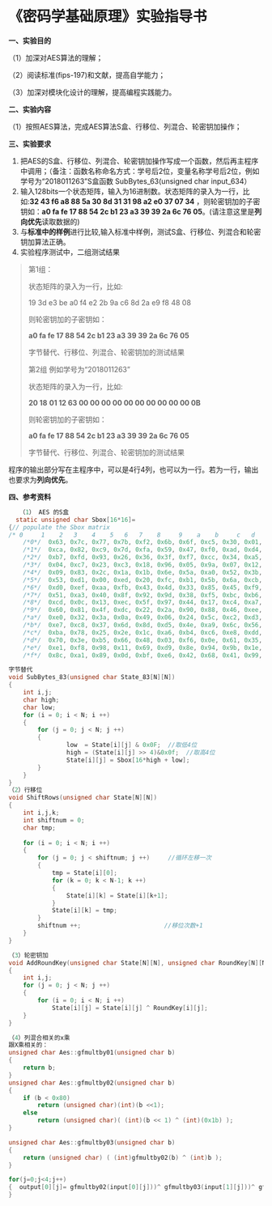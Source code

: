 # 《密码学基础原理》实验指导书

 **一、实验目的**

（1）加深对AES算法的理解；

（2）阅读标准(fips-197)和文献，提高自学能力；

（3）加深对模块化设计的理解，提高编程实践能力。

**二、实验内容**

（1）按照AES算法，完成AES算法S盒、行移位、列混合、轮密钥加操作；

**三、实验要求**

1. 把AES的S盒、行移位、列混合、轮密钥加操作写成一个函数，然后再主程序中调用；（备注：函数名称命名方式：学号后2位，变量名称学号后2位，例如学号为“2018011263”S盒函数 SubBytes_63(unsigned char  input_634）
2. 输入128bits一个状态矩阵，输入为16进制数。状态矩阵的录入为一行，比如:**32 43 f6 a8 88 5a 30 8d 31 31 98 a2 e0 37 07 34** ，则轮密钥加的子密钥如：**a0 fa fe 17 88 54 2c b1 23 a3 39 39 2a 6c 76 05**。(请注意这里是**列向优先**读取数据的)
3. 与**标准中的样例**进行比较,输入标准中样例，测试S盒、行移位、列混合和轮密钥加算法正确。
4. 实验程序测试中，二组测试结果

> 第1组：
>
> 状态矩阵的录入为一行，比如:
>
> 19 3d e3 be a0 f4  e2 2b 9a c6 8d 2a e9 f8 48 08
>
> 则轮密钥加的子密钥如：
>
> **a0 fa fe 17 88 54 2c b1 23 a3 39 39 2a 6c 76 05**
>
> 字节替代、行移位、列混合、轮密钥加的测试结果
>
> 第2组 例如学号为“2018011263”
>
> 状态矩阵的录入为一行，比如:
>
> **20 18** **01 12 63 00 00 00 00 00 00 00 00 00 00 0B** 
>
> 则轮密钥加的子密钥如：
>
> **a0 fa fe 17 88 54 2c b1 23 a3 39 39 2a 6c 76 05**
>
> 字节替代、行移位、列混合、轮密钥加的测试结果

程序的输出部分写在主程序中，可以是4行4列，也可以为一行。若为一行，输出也要求为**列向优先**。

**四、参考资料**

```c
   （1） AES 的S盒
  static unsigned char Sbox[16*16]=
{// populate the Sbox matrix
/* 0     1    2   3    4    5   6   7    8     9    a    b     c   d     e     f */
	/*0*/  0x63, 0x7c, 0x77, 0x7b, 0xf2, 0x6b, 0x6f, 0xc5, 0x30, 0x01, 0x67, 0x2b, 0xfe, 0xd7, 0xab, 0x76,
	/*1*/  0xca, 0x82, 0xc9, 0x7d, 0xfa, 0x59, 0x47, 0xf0, 0xad, 0xd4, 0xa2, 0xaf, 0x9c, 0xa4, 0x72, 0xc0,
	/*2*/  0xb7, 0xfd, 0x93, 0x26, 0x36, 0x3f, 0xf7, 0xcc, 0x34, 0xa5, 0xe5, 0xf1, 0x71, 0xd8, 0x31, 0x15,
	/*3*/  0x04, 0xc7, 0x23, 0xc3, 0x18, 0x96, 0x05, 0x9a, 0x07, 0x12, 0x80, 0xe2, 0xeb, 0x27, 0xb2, 0x75,
	/*4*/  0x09, 0x83, 0x2c, 0x1a, 0x1b, 0x6e, 0x5a, 0xa0, 0x52, 0x3b, 0xd6, 0xb3, 0x29, 0xe3, 0x2f, 0x84,
	/*5*/  0x53, 0xd1, 0x00, 0xed, 0x20, 0xfc, 0xb1, 0x5b, 0x6a, 0xcb, 0xbe, 0x39, 0x4a, 0x4c, 0x58, 0xcf,
	/*6*/  0xd0, 0xef, 0xaa, 0xfb, 0x43, 0x4d, 0x33, 0x85, 0x45, 0xf9, 0x02, 0x7f, 0x50, 0x3c, 0x9f, 0xa8,
	/*7*/  0x51, 0xa3, 0x40, 0x8f, 0x92, 0x9d, 0x38, 0xf5, 0xbc, 0xb6, 0xda, 0x21, 0x10, 0xff, 0xf3, 0xd2,
	/*8*/  0xcd, 0x0c, 0x13, 0xec, 0x5f, 0x97, 0x44, 0x17, 0xc4, 0xa7, 0x7e, 0x3d, 0x64, 0x5d, 0x19, 0x73,
	/*9*/  0x60, 0x81, 0x4f, 0xdc, 0x22, 0x2a, 0x90, 0x88, 0x46, 0xee, 0xb8, 0x14, 0xde, 0x5e, 0x0b, 0xdb,
	/*a*/  0xe0, 0x32, 0x3a, 0x0a, 0x49, 0x06, 0x24, 0x5c, 0xc2, 0xd3, 0xac, 0x62, 0x91, 0x95, 0xe4, 0x79,
	/*b*/  0xe7, 0xc8, 0x37, 0x6d, 0x8d, 0xd5, 0x4e, 0xa9, 0x6c, 0x56, 0xf4, 0xea, 0x65, 0x7a, 0xae, 0x08,
	/*c*/  0xba, 0x78, 0x25, 0x2e, 0x1c, 0xa6, 0xb4, 0xc6, 0xe8, 0xdd, 0x74, 0x1f, 0x4b, 0xbd, 0x8b, 0x8a,
	/*d*/  0x70, 0x3e, 0xb5, 0x66, 0x48, 0x03, 0xf6, 0x0e, 0x61, 0x35, 0x57, 0xb9, 0x86, 0xc1, 0x1d, 0x9e,
	/*e*/  0xe1, 0xf8, 0x98, 0x11, 0x69, 0xd9, 0x8e, 0x94, 0x9b, 0x1e, 0x87, 0xe9, 0xce, 0x55, 0x28, 0xdf,
	/*f*/  0x8c, 0xa1, 0x89, 0x0d, 0xbf, 0xe6, 0x42, 0x68, 0x41, 0x99, 0x2d, 0x0f, 0xb0, 0x54, 0xbb, 0x16};

字节替代
void SubBytes_83(unsigned char State_83[N][N])
{
	int i,j;
	char high;
	char low;
	for (i = 0; i < N; i ++)
	{
		for (j = 0; j < N; j ++)
		{			
				low  = State[i][j] & 0x0F;  //取低4位
				high = (State[i][j] >> 4)&0x0f;  //取高4位
				State[i][j] = Sbox[16*high + low];
		}
	}
}
（2）行移位
void ShiftRows(unsigned char State[N][N])
{
	int i,j,k;
	int shiftnum = 0;
	char tmp;
			
	for (i = 0; i < N; i ++)
	{
		for (j = 0; j < shiftnum; j ++)		//循环左移一次	
		{ 
			tmp = State[i][0];
			for (k = 0; k < N-1; k ++)
			{
				State[i][k] = State[i][k+1];
			}
			State[i][k] = tmp;
		}
		shiftnum ++;                       //移位次数+1
	}
}

（3）轮密钥加
void AddRoundKey(unsigned char State[N][N], unsigned char RoundKey[N][N])
{
	int i,j;
	for (j = 0; j < N; j ++)
	{
		for (i = 0; i < N; i ++)
			State[i][j] = State[i][j] ^ RoundKey[i][j];
	}
}

（4）列混合相关的x乘
跟X乘相关的：
unsigned char Aes::gfmultby01(unsigned char b)
{
	return b;
}
unsigned char Aes::gfmultby02(unsigned char b)
{
	if (b < 0x80)
        return (unsigned char)(int)(b <<1);
	else
        return (unsigned char)( (int)(b << 1) ^ (int)(0x1b) );
}

unsigned char Aes::gfmultby03(unsigned char b)
{
	return (unsigned char) ( (int)gfmultby02(b) ^ (int)b );
}

for(j=0;j<4;j++)
{  output[0][j]= gfmultby02(input[0][j]))^ gfmultby03(input[1][j]))^ gfmultby01(input[2][j]))^ gfmultby01(input[3][j]);
}

```

